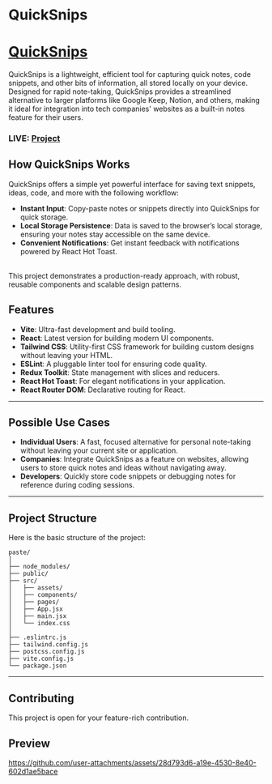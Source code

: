 # QuickSnips
# [QuickSnips](https://quick-snips-qbob352g0-subodh-singhs-projects.vercel.app/)

QuickSnips is a lightweight, efficient tool for capturing quick notes, code snippets, and other bits of information, all stored locally on your device. Designed for rapid note-taking, QuickSnips provides a streamlined alternative to larger platforms like Google Keep, Notion, and others, making it ideal for integration into tech companies' websites as a built-in notes feature for their users. <br>
### LIVE: [Project](https://quick-snips-qbob352g0-subodh-singhs-projects.vercel.app/)

## How QuickSnips Works
QuickSnips offers a simple yet powerful interface for saving text snippets, ideas, code, and more with the following workflow:

- **Instant Input**: Copy-paste notes or snippets directly into QuickSnips for quick storage.
- **Local Storage Persistence**: Data is saved to the browser’s local storage, ensuring your notes stay accessible on the same device.
- **Convenient Notifications**: Get instant feedback with notifications powered by React Hot Toast. <br>
<br>
This project demonstrates a production-ready approach, with robust, reusable components and scalable design patterns.

## Features
- **Vite**: Ultra-fast development and build tooling.
- **React**: Latest version for building modern UI components.
- **Tailwind CSS**: Utility-first CSS framework for building custom designs without leaving your HTML.
- **ESLint**: A pluggable linter tool for ensuring code quality.
- **Redux Toolkit**: State management with slices and reducers.
- **React Hot Toast**: For elegant notifications in your application.
- **React Router DOM**: Declarative routing for React.

---
## Possible Use Cases
- **Individual Users**: A fast, focused alternative for personal note-taking without leaving your current site or application.
- **Companies**: Integrate QuickSnips as a feature on websites, allowing users to store quick notes and ideas without navigating away.
- **Developers**: Quickly store code snippets or debugging notes for reference during coding sessions.

   
---


## Project Structure

Here is the basic structure of the project:

```
paste/
│
├── node_modules/
├── public/
├── src/
│   ├── assets/
│   ├── components/
│   ├── pages/
│   ├── App.jsx
│   ├── main.jsx
│   └── index.css
│
├── .eslintrc.js
├── tailwind.config.js
├── postcss.config.js
├── vite.config.js
└── package.json
```

---
## Contributing
This project is open for your feature-rich contribution.

## Preview



https://github.com/user-attachments/assets/28d793d6-a19e-4530-8e40-602d1ae5bace



